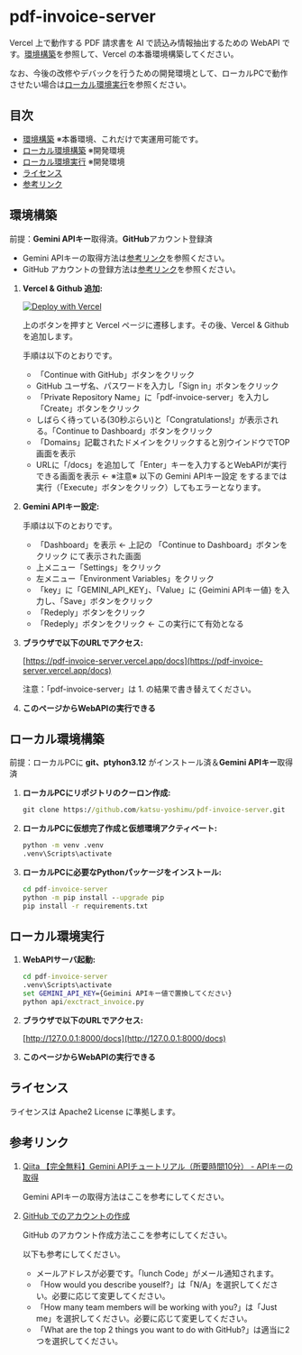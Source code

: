 # pdf-invoice-server

Vercel 上で動作する PDF 請求書を AI で読込み情報抽出するための WebAPI です。[環境構築](#環境構築)を参照して、Vercel の本番環境構築してください。

なお、今後の改修やデバックを行うための開発環境として、ローカルPCで動作させたい場合は[ローカル環境実行](#ローカル環境実行)を参照ください。

## 目次

- [環境構築](#環境構築) ※本番環境、これだけで実運用可能です。
- [ローカル環境構築](#ローカル環境構築) ※開発環境
- [ローカル環境実行](#ローカル環境実行) ※開発環境
- [ライセンス](#ライセンス)
- [参考リンク](#参考リンク)

## 環境構築

前提：**Gemini APIキー**取得済。**GitHub**アカウント登録済

- Gemini APIキーの取得方法は[参考リンク](#参考リンク)を参照ください。
- GitHub アカウントの登録方法は[参考リンク](#参考リンク)を参照ください。

1. **Vercel & Github 追加:**

   [![Deploy with Vercel](https://vercel.com/button)](https://vercel.com/new/clone?repository-url=https%3A%2F%2Fgithub.com%2Fkatsu-yoshimu%2Fpdf-invoice-server)

   上のボタンを押すと Vercel ページに遷移します。その後、Vercel & Github を追加します。

   手順は以下のとおりです。
   - 「Continue with GitHub」ボタンをクリック
   - GitHub ユーザ名、パスワードを入力し「Sign in」ボタンをクリック
   - 「Private Repository Name」に「pdf-invoice-server」を入力し「Create」ボタンをクリック
   - しばらく待っている(30秒ぶらい)と「Congratulations!」が表示される。「Continue to Dashboard」ボタンをクリック
   - 「Domains」記載されたドメインをクリックすると別ウインドウでTOP画面を表示
   - URLに「/docs」を追加して「Enter」キーを入力するとWebAPIが実行できる画面を表示 ← ※注意※ 以下の Gemini APIキー設定 をするまでは実行（「Execute」ボタンをクリック）してもエラーとなります。

2. **Gemini APIキー設定:**

   手順は以下のとおりです。
    - 「Dashboard」を表示 ← 上記の 「Continue to Dashboard」ボタンをクリック にて表示された画面
    - 上メニュー「Settings」をクリック
    - 左メニュー「Environment Variables」をクリック
    - 「key」に「GEMINI_API_KEY」、「Value」に {Geimini APIキー値} を入力し、「Save」ボタンをクリック
    - 「Redeply」ボタンをクリック
    - 「Redeply」ボタンをクリック ← この実行にて有効となる

3. **ブラウザで以下のURLでアクセス:**

   [https://pdf-invoice-server.vercel.app/docs](https://pdf-invoice-server.vercel.app/docs)

   注意：「pdf-invoice-server」は 1. の結果で書き替えてください。

4. **このページからWebAPIの実行できる**

## ローカル環境構築

前提：ローカルPCに **git、ptyhon3.12** がインストール済＆**Gemini APIキー**取得済

1. **ローカルPCにリポジトリのクーロン作成:**

   ```cmd
   git clone https://github.com/katsu-yoshimu/pdf-invoice-server.git
   ```

2. **ローカルPCに仮想完了作成と仮想環境アクティベート:**

   ```cmd
   python -m venv .venv
   .venv\Scripts\activate
   ```

3. **ローカルPCに必要なPythonパッケージをインストール:**

   ```cmd
   cd pdf-invoice-server
   python -m pip install --upgrade pip
   pip install -r requirements.txt
   ```

## ローカル環境実行

1. **WebAPIサーバ起動:**

   ```cmd
   cd pdf-invoice-server
   .venv\Scripts\activate
   set GEMINI_API_KEY={Geimini APIキー値で置換してください} 
   python api/exctract_invoice.py
   ```

2. **ブラウザで以下のURLでアクセス:**

   [http://127.0.0.1:8000/docs](http://127.0.0.1:8000/docs)

3. **このページからWebAPIの実行できる**

## ライセンス

ライセンスは Apache2 License に準拠します。

## 参考リンク

1. [Qiita 【完全無料】Gemini APIチュートリアル（所要時間10分） - APIキーの取得](https://qiita.com/zukki2/items/10bfeb1c4330aa18ff87#step1api%E3%82%AD%E3%83%BC%E3%81%AE%E5%8F%96%E5%BE%97)

   Gemini APIキーの取得方法はここを参考にしてください。

2. [GitHub でのアカウントの作成](https://docs.github.com/ja/get-started/start-your-journey/creating-an-account-on-github)

   GitHub のアカウント作成方法ここを参考にしてください。

   以下も参考にしてください。
   - メールアドレスが必要です。「lunch Code」がメール通知されます。
   - 「How would you describe youself?」は「N/A」を選択してください。必要に応じて変更してください。
   - 「How many team members will be working with you?」は「Just me」を選択してください。必要に応じて変更してください。
   - 「What are the top 2 things you want to do with GitHub?」は適当に2つを選択してください。

